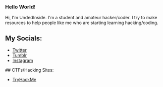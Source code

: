 ### Hello World!

Hi, I'm UndedInside. I'm a student and amateur hacker/coder. I try to make resources to help people like me who are starting learning hacking/coding.

## My Socials:
<ul>
  <li><a href="https://twitter.com/@UndedInside">Twitter</a></li>
  <li><a href="https://UndedInside.tumblr.com">Tumblr</a></li>
  <li><a href="https://https://www.instagram.com/undedinside/">Instagram</a></li>
</ul>
## CTFs/Hacking Sites:
<ul>
  <li><a href="https://tryhackme.com/p/UndedInside">TryHackMe</a></li>
</ul>

